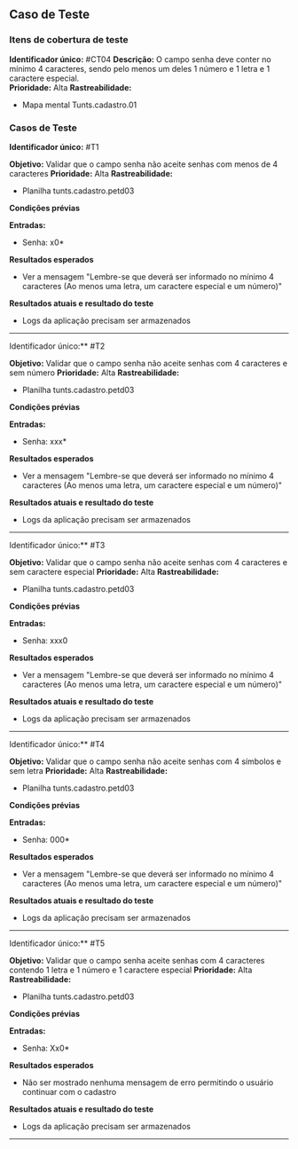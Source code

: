 ## Caso de Teste
### Itens de cobertura de teste
   **Identificador único:** #CT04
   **Descrição:** O campo senha deve conter no mínimo 4 caracteres, sendo pelo menos um deles 1 número e 1 letra e 1 caractere especial.	
   **Prioridade:** Alta
   **Rastreabilidade:**
- Mapa mental Tunts.cadastro.01

### Casos de Teste

**Identificador único:** #T1

**Objetivo:** Validar que o campo senha não aceite senhas com menos de 4 caracteres
**Prioridade:** Alta
**Rastreabilidade:** 
- Planilha tunts.cadastro.petd03

**Condições prévias**

**Entradas:**
- Senha: x0*

**Resultados esperados**
- Ver a mensagem "Lembre-se que deverá ser informado no mínimo 4 caracteres (Ao menos uma letra, um caractere especial e um número)"

**Resultados atuais e resultado do teste**
- Logs da aplicação precisam ser armazenados

- - -

Identificador único:** #T2

**Objetivo:** Validar que o campo senha não aceite senhas com 4 caracteres e sem número
**Prioridade:** Alta
**Rastreabilidade:** 
- Planilha tunts.cadastro.petd03

**Condições prévias**

**Entradas:**
- Senha: xxx*

**Resultados esperados**
- Ver a mensagem "Lembre-se que deverá ser informado no mínimo 4 caracteres (Ao menos uma letra, um caractere especial e um número)"

**Resultados atuais e resultado do teste**
- Logs da aplicação precisam ser armazenados

- - -

Identificador único:** #T3

**Objetivo:** Validar que o campo senha não aceite senhas com 4 caracteres e sem caractere especial
**Prioridade:** Alta
**Rastreabilidade:** 
- Planilha tunts.cadastro.petd03

**Condições prévias**

**Entradas:**
- Senha: xxx0

**Resultados esperados**
- Ver a mensagem "Lembre-se que deverá ser informado no mínimo 4 caracteres (Ao menos uma letra, um caractere especial e um número)"

**Resultados atuais e resultado do teste**
- Logs da aplicação precisam ser armazenados

- - -

Identificador único:** #T4

**Objetivo:** Validar que o campo senha não aceite senhas com 4 símbolos e sem letra
**Prioridade:** Alta
**Rastreabilidade:** 
- Planilha tunts.cadastro.petd03

**Condições prévias**

**Entradas:**
- Senha: 000*

**Resultados esperados**
- Ver a mensagem "Lembre-se que deverá ser informado no mínimo 4 caracteres (Ao menos uma letra, um caractere especial e um número)"

**Resultados atuais e resultado do teste**
- Logs da aplicação precisam ser armazenados

- - -

Identificador único:** #T5

**Objetivo:** Validar que o campo senha aceite senhas com 4 caracteres contendo 1 letra e 1 número e 1 caractere especial
**Prioridade:** Alta
**Rastreabilidade:** 
- Planilha tunts.cadastro.petd03

**Condições prévias**

**Entradas:**
- Senha: Xx0*

**Resultados esperados**
- Não ser mostrado nenhuma mensagem de erro permitindo o usuário continuar com o cadastro

**Resultados atuais e resultado do teste**
- Logs da aplicação precisam ser armazenados

- - -